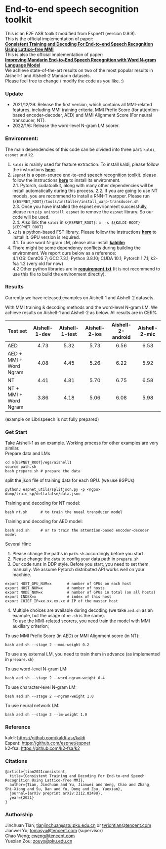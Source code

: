 # End-to-end speech secognition toolkit
This is an E2E ASR toolkit modified from Espnet1 (version 0.9.9).  
This is the official implementation of paper:  
[**Consistent Training and Decoding For End-to-end Speech Recognition Using Lattice-free MMI**](https://arxiv.org/abs/2112.02498)  
This is also the official implementation of paper:  
[**Improving Mandarin End-to-End Speech Recognition with Word N-gram Language Model**](https://arxiv.org/abs/2201.01995)  
We achieve state-of-the-art results on two of the most popular results in Aishell-1 and AIshell-2 Mandarin datasets.  
Please feel free to change / modify the code as you like. :)
### Update
- 2021/12/29: Release the first version, which contains all MMI-related features, including MMI training criteria, MMI Prefix Score (for attention-based encoder-decoder, AED) and MMI Alignment Score (For neural transducer, NT).
- 2022/1/6: Release the word-level N-gram LM scorer.
### Environment:
The main dependencies of this code can be divided into three part: `kaldi`, `espnet` and `k2`.  
1. `kaldi` is mainly used for feature extraction. To install kaldi, please follow the instructions [**here**](https://github.com/kaldi-asr/kaldi).
2. `Espnet` is a open-source end-to-end speech recognition toolkit. please follow the instructions [**here**](https://github.com/espnet/espnet) to install its environment.  
    2.1. Pytorch, cudatoolkit, along with many other dependencies will be install automatically during this process.
    2.2. If you are going to use NT models, you are recommend to install a RNN-T warpper. Please run `${ESPNET_ROOT}/tools/installer/install_warp-transducer.sh`  
    2.3. Once you have installed the espnet envrionment successfully, please run `pip uninstall espnet` to remove the `espnet` library. So our code will be used.  
    2.4. Also link the `kaldi` in `${ESPNET_ROOT}`: `ln -s ${KALDI-ROOT} ${ESPNET_ROOT}`
3. `k2` is a python-based FST library. Please follow the instructions [**here**](https://github.com/k2-fsa/k2) to install it. GPU version is required.  
    3.1. To use word N-gram LM, please also install [**kaldilm**](https://github.com/csukuangfj/kaldilm)
4. There might be some dependency conflicts during building the environment. We report ours below as a reference:  
    4.1 OS: CentOS 7; GCC 7.3.1; Python 3.8.10; CUDA 10.1; Pytorch 1.7.1; k2-fsa 1.2 (very old for now)  
    4.2 Other python libraries are in [**requirement.txt**](https://github.com/jctian98/e2e_lfmmi/blob/master/requirement.txt) (It is not recommend to use this file to build the environment directly).
### Results
Currently we have released examples on Aishell-1 and Aishell-2 datasets.  

With MMI training & decoding methods and the word-level N-gram LM. We achieve results on Aishell-1 and Aishell-2 as below. All results are in CER%

|  Test set                      | Aishell-1-dev | Aishell-1-test | Aishell-2-ios | Aishell-2-android | Aishell-2-mic |  
|  :----                         | :-: | :--: | :-: | :-----: | :-: |
| AED                            | 4.73| 5.32  | 5.73| 6.56    | 6.53| 
| AED + MMI + Word Ngram         | 4.08| 4.45 | 5.26| 6.22    | 5.92|
| NT                             | 4.41| 4.81 | 5.70| 6.75    | 6.58|
| NT + MMI + Word Ngram          | 3.86| 4.18 | 5.06| 6.08    | 5.98|
 
(example on Librispeech is not fully prepared)
### Get Start
Take Aishell-1 as an example. Working process for other examples are very similar.  
Prepare data and LMs
```
cd ${ESPNET_ROOT}/egs/aishell1
source path.sh
bash prepare.sh # prepare the data
```
split the json file of training data for each GPU. (we use 8GPUs)
```
python3 espnet_utils/splitjson.py -p <ngpu> dump/train_sp/deltafalse/data.json
```
Training and decoding for NT model:
```
bash nt.sh      # to train the nueal transducer model
```
Training and decoding for AED model:
```
bash aed.sh     # or to train the attention-based encoder-decoder model
```
Several Hint:
1. Please change the paths in `path.sh` accordingly before you start
2. Please change the `data` to config your data path in `prepare.sh`
3. Our code runs in DDP style. Before you start, you need to set them manually. We assume Pytorch distributed API works well on your machine.  
```
export HOST_GPU_NUM=x       # number of GPUs on each host
export HOST_NUM=x           # number of hosts
export NODE_NUM=x           # number of GPUs in total (on all hosts)
export INDEX=x              # index of this host
export CHIEF_IP=xx.xx.xx.xx # IP of the master host
```
4. Multiple choices are available during decoding (we take `aed.sh` as an example, but the usage of `nt.sh` is the same).  
   To use the MMI-related scorers, you need train the model with MMI auxiliary criterion;  
   
  To use MMI Prefix Score (in AED) or MMI Alignment score (in NT):
  ```
  bash aed.sh --stage 2 --mmi-weight 0.2
  ```
  
  To use any external LM, you need to train them in advance (as implemented in `prepare.sh`)  
  
  To use word-level N-gram LM:
  ```
  bash aed.sh --stage 2 --word-ngram-weight 0.4
  ```
  To use character-level N-gram LM:
  ```
  bash aed.sh --stage 2 --ngram-weight 1.0
  ```
  To use neural network LM:
  ```
  bash aed.sh --stage 2 --lm-weight 1.0
  ```
### Reference
kaldi: https://github.com/kaldi-asr/kaldi  
Espent: https://github.com/espnet/espnet  
k2-fsa: https://github.com/k2-fsa/k2  
### Citations
```
@article{tian2021consistent,  
  title={Consistent Training and Decoding For End-to-end Speech Recognition Using Lattice-free MMI},  
  author={Tian, Jinchuan and Yu, Jianwei and Weng, Chao and Zhang, Shi-Xiong and Su, Dan and Yu, Dong and Zou, Yuexian},  
  journal={arXiv preprint arXiv:2112.02498},  
  year={2021}  
}  
```
### Authorship
Jinchuan Tian;  tianjinchuan@stu.pku.edu.cn or tyriontian@tencent.com  
Jianwei Yu; tomasyu@tencent.com (supervisor)  
Chao Weng; cweng@tencent.com  
Yuexian Zou; zouyx@pku.edu.cn

